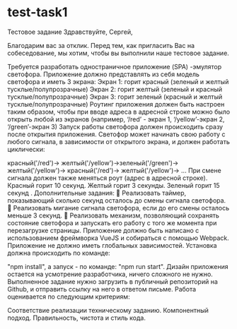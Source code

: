 # test-task1

Тестовое задание Здравствуйте, Сергей,

Благодарим вас за отклик. Перед тем, как пригласить Вас на собеседование, мы хотим, чтобы вы выполнили наше тестовое задание.

Требуется разработать одностраничное приложение (SPA) -эмулятор светофора. Приложение должно представлять из себя модель светофора и иметь 3 экрана: Экран 1: горит красный (зеленый и желтый тусклые/полупрозрачные) Экран 2: горит желтый (зеленый и красный тусклые/полупрозрачные) Экран 3: горит зеленый (красный и желтый тусклые/полупрозрачные) Роутинг приложения должен быть настроен таким образом, чтобы при вводе адреса в адресной строке можно было открыть любой из экранов (например, ‘/red’ - экран 1, ‘/yellow’-экран 2, ‘/green’-экран 3) Запуск работы светофора должен происходить сразу после открытия приложения. Светофор может начинать свою работу с любого сигнала, в зависимости от открытого экрана, и должен работать циклически:

красный('/red')-> желтый('/yellow')->зеленый('/green')-> желтый('/yellow')-> красный('/red')-> желтый('/yellow')-> ... При смене сигнала должен также меняться роут (адрес в адресной строке). Красный горит 10 секунд. Желтый горит 3 секунды. Зеленый горит 15 секунд . Дополнительные задания:  Реализовать таймер, показывающий сколько секунд осталось до смены сигнала светофора.  Реализовать мигание сигнала светофора, если до его смены осталось меньше 3 секунд.  Реализовать механизм, позволяющий сохранять состояние светофора и запускать его работу с того же момента при перезагрузке страницы. Приложение должно быть написано с использованием фреймворка VueJS и собираться с помощью Webpack. Приложение не должно иметь глобальных зависимостей. Установка должна происходить по команде:

"npm install", а запуск - по команде: "npm run start". Дизайн приложения остается на усмотрение разработчика, ничего сложного не нужно. Выполненное задание нужно загрузить в публичный репозиторий на Github, и отправить ссылку на него в ответом письме. Работа оценивается по следующим критериям:

Соответствие реализации техническому заданию.
Компонентный подход.
Правильность, чистота и стиль кода.
